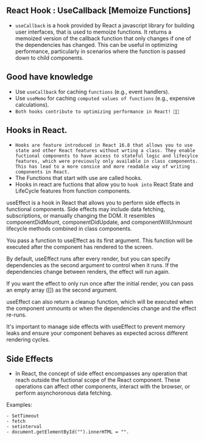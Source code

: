 ## React Hook : UseCallback [Memoize Functions]

- `useCallback` is a hook provided by React a javascript library for building user interfaces, that is used to memoize functions. It returns a memoized version of the callback function that only changes if one of the dependencies has changed. This can be useful in optimizing performance, particularly in scenarios where the function is passed down to child components.


## Good have knowledge

- Use `useCallback` for caching `functions` (e.g., event handlers).
- Use `useMemo` for caching `computed values of functions` (e.g., expensive calculations).
- `Both hooks contribute to optimizing performance in React! 🚀🧠`
## Hooks in React.
- `Hooks are feature introduced in React 16.8 that allows you to use state and other React features without wrting a class. They enable fuctional components to have access to stateful logic and lifecylce features, which were previously only available in class components. This has lead to a more consice and more readable way of writing components in React.`
- The Functions that start with use are called hooks.
- Hooks in react are fuctions that allow you to `hook into` React State and LifeCycle features from function components.

useEffect is a hook in React that allows you to perform side effects in functional components. Side effects may include data fetching, subscriptions, or manually changing the DOM. It resembles componentDidMount, componentDidUpdate, and componentWillUnmount lifecycle methods combined in class components.

You pass a function to useEffect as its first argument. This function will be executed after the component has rendered to the screen.

By default, useEffect runs after every render, but you can specify dependencies as the second argument to control when it runs. If the dependencies change between renders, the effect will run again.

If you want the effect to only run once after the initial render, you can pass an empty array ([]) as the second argument.

useEffect can also return a cleanup function, which will be executed when the component unmounts or when the dependencies change and the effect re-runs.

It's important to manage side effects with useEffect to prevent memory leaks and ensure your component behaves as expected across different rendering cycles.



## Side Effects

- In React, the concept of side effect encompasses any operation that reach outside the fuctional scope of the React component. These operations can affect other components, interact with the browser, or perform asynchoronous data fetching.

Examples: 
    
    - SetTimeout
    - fetch
    - setinterval
    - document.getElementById("").innerHTML = "".